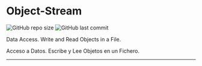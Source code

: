 # Object-Stream

![GitHub repo size](https://img.shields.io/github/repo-size/dfleper/Object-Stream?logo=github)
![GitHub last commit](https://img.shields.io/github/last-commit/dfleper/Object-Stream?color=blue&label=last-commit&logo=github&logoColor=white)

 Data Access. Write and Read Objects in a File. 

 Acceso a Datos. Escribe y Lee Objetos en un Fichero.
 
 -----
